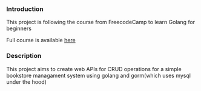 ### Introduction

This project is following the course from FreecodeCamp to learn Golang for beginners

Full course is available [here](https://www.youtube.com/watch?v=jFfo23yIWac&t=4043s)

### Description

This project aims to create web APIs for CRUD operations for a simple bookstore managament system using golang and gorm(which uses mysql under the hood)
